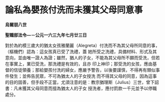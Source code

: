 # 論私為嬰孩付洗而未獲其父母同意事


**烏爾朋八世**

**聖職部法令—－公元一六三九年七月廿三日**





對於為約模三歲大的猶太女孩雅蘭麗（Alegreta）付洗而不為其父母所同意的事，（樞機們）認為︰這女孩真已受了洗禮，蓋
她所受之洗禮，具備材料、形式及其意向，並由唯一證人為證；雖然，猶人的子女，不能為其父母所不願而受洗，但若在事實上，業已受洗，那洗禮是有效的，且亦
印上神印；那受洗的女孩，應由基督的信徒領養；那給嬰孩付洗的婦女，應嚴予警告，以後要謹慎，不得再有類似事件發生；並佈告民眾，不可為猶太人的子女授洗
而不得其父母的同意，因為這事的目的固善，但手段不正當，尤須注意的是︰教宗猶理斯（Julius）三世，曾下詔書︰凡未獲其父母同意而擅為猶太人的子女
授洗者，應付罰款一千元並予以停職處分。

